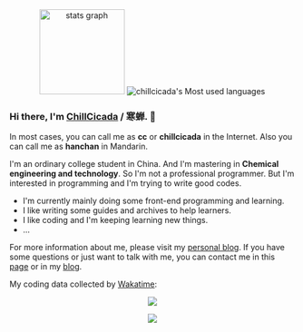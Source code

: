 <div align="center">
  <img src="https://github-readme-stats.vercel.app/api?username=chillcicada&hide_title=true&hide_rank=false&show_icons=true&include_all_commits=true&count_private=true&disable_animations=false&theme=dark&locale=en&hide_border=false&order=1" height="150" alt="stats graph"  />
  <img src="https://github-readme-stats.vercel.app/api/top-langs?username=chillcicada&show_icons=true&count_private=true&theme=gotham" alt="chillcicada's Most used languages" height="auto" />
</div>

### Hi there, I'm [ChillCicada](https://chillcicada.com/about/) / 寒蝉. 👋

In most cases, you can call me as **cc** or **chillcicada** in the Internet. Also you can call me as **hanchan** in Mandarin.

I'm an ordinary college student in China. And I'm mastering in **Chemical engineering and technology**. So I'm not a professional programmer. But I'm interested in programming and I'm trying to write good codes.

- I'm currently mainly doing some front-end programming and learning.
- I like writing some guides and archives to help learners.
- I like coding and I'm keeping learning new things.
- ...

For more information about me, please visit my [personal blog](https://chillcicada.com). If you have some questions or just want to talk with me, you can contact me in this [page](https://github.com/chillcicada/chillcicada/issues) or in my [blog](https://chillcicada.com/chat/).

My coding data collected by [Wakatime](https://wakatime.com/):

<div align="center">
  <figure align="center">
  <img src="https://wakatime.com/share/@018b2987-2ecc-45d3-9469-0a8572bb2e32/508737a6-3151-4ad1-8d0a-f48c653149fc.svg" />
  </figure>
</div>
<div align="center">
  <figure>
  <img src="https://wakatime.com/share/@018b2987-2ecc-45d3-9469-0a8572bb2e32/985ca228-831a-4cf7-8050-388082b573b5.svg" />
  </figure>
</div>
